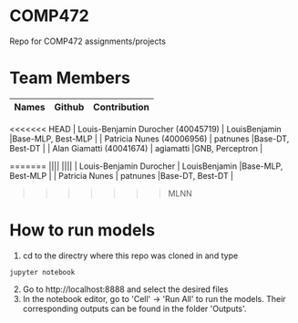 # COMP472
Repo for COMP472 assignments/projects

# Team Members

| Names                     | Github               	| Contribution 				|
| -------------             | -------------      	| -----------  				|
<<<<<<< HEAD
| Louis-Benjamin Durocher (40045719)   | LouisBenjamin   		|Base-MLP, Best-MLP			|
| Patricia Nunes (40006956) | patnunes   		|Base-DT, Best-DT			|
| Alan Giamatti (40041674)   | agiamatti   		|GNB, Perceptron		|

=======
||||
||||
| Louis-Benjamin Durocher   | LouisBenjamin   		|Base-MLP, Best-MLP			|
| Patricia Nunes   | patnunes   		|Base-DT, Best-DT			|
>>>>>>> MLNN

# How to run models

1. cd to the directry where this repo was cloned in and type

```jupyter notebook```

2. Go to http://localhost:8888 and select the desired files
3. In the notebook editor, go to 'Cell' -> 'Run All' to run the models. Their corresponding outputs can be found in the folder 'Outputs'.
